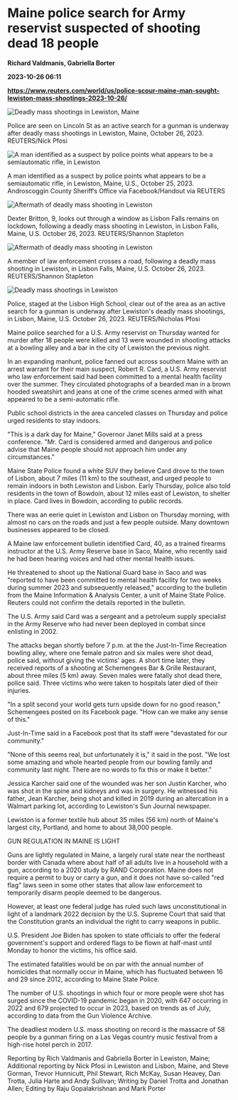 # Maine police search for Army reservist suspected of shooting dead 18 people
**Richard Valdmanis, Gabriella Borter**

**2023-10-26 06:11**

**https://www.reuters.com/world/us/police-scour-maine-man-sought-lewiston-mass-shootings-2023-10-26/**

![Deadly mass shootings in Lewiston, Maine](https://www.reuters.com/resizer/Dcr5kLyPQ2jZkqnggY0OIUU5ON0=/1920x0/filters:quality(80)/cloudfront-us-east-2.images.arcpublishing.com/reuters/KRDS7GB5SBPNZDPS6IOH3DIXLQ.jpg)

Police are seen on Lincoln St as an active search for a gunman is underway after deadly mass shootings in Lewiston, Maine, October 26, 2023. REUTERS/Nick Pfosi

![A man identified as a suspect by police points what appears to be a semiautomatic rifle, in Lewiston](https://www.reuters.com/resizer/LQVdJ7ywv93tnh5N4w2Ru-9k9HY=/1343x0/filters:quality(80)/cloudfront-us-east-2.images.arcpublishing.com/reuters/4KKKCXM3PFK25AD5OLS5QDEIIE.jpg)

A man identified as a suspect by police points what appears to be a semiautomatic rifle, in Lewiston, Maine, U.S., October 25, 2023. Androscoggin County Sheriff’s Office via Facebook/Handout via REUTERS

![Aftermath of deadly mass shooting in Lewiston](https://www.reuters.com/resizer/W9NaxjwUesciT9nXFdf7paNwDmU=/1920x0/filters:quality(80)/cloudfront-us-east-2.images.arcpublishing.com/reuters/POK6NVDOBJIIRGXGBK64P5MU3I.jpg)

Dexter Britton, 9, looks out through a window as Lisbon Falls remains on lockdown, following a deadly mass shooting in Lewiston, in Lisbon Falls, Maine, U.S. October 26, 2023. REUTERS/Shannon Stapleton

![Aftermath of deadly mass shooting in Lewiston](https://www.reuters.com/resizer/dzrf7E2DC-W3bi2ZUt4qxpGfrOs=/1920x0/filters:quality(80)/cloudfront-us-east-2.images.arcpublishing.com/reuters/YNOCQ6FD7FKLHBZ4ZERUXXJXTU.jpg)

A member of law enforcement crosses a road, following a deadly mass shooting in Lewiston, in Lisbon Falls, Maine, U.S. October 26, 2023. REUTERS/Shannon Stapleton

![Deadly mass shootings in Lewiston](https://www.reuters.com/resizer/TDupkmSudsBHXiTSBFdH2xliNx0=/1920x0/filters:quality(80)/cloudfront-us-east-2.images.arcpublishing.com/reuters/YB76D4N2NZL5JHZIGOSCIQR43U.jpg)

Police, staged at the Lisbon High School, clear out of the area as an active search for a gunman is underway after Lewiston's deadly mass shootings, in Lisbon, Maine, U.S. October 26, 2023. REUTERS/Nicholas Pfosi

Maine police searched for a U.S. Army reservist on Thursday wanted for murder after 18 people were killed and 13 were wounded in shooting attacks at a bowling alley and a bar in the city of Lewiston the previous night.

In an expanding manhunt, police fanned out across southern Maine with an arrest warrant for their main suspect, Robert R. Card, a U.S. Army reservist who law enforcement said had been committed to a mental health facility over the summer. They circulated photographs of a bearded man in a brown hooded sweatshirt and jeans at one of the crime scenes armed with what appeared to be a semi-automatic rifle.

Public school districts in the area canceled classes on Thursday and police urged residents to stay indoors.

"This is a dark day for Maine," Governor Janet Mills said at a press conference. "Mr. Card is considered armed and dangerous and police advise that Maine people should not approach him under any circumstances."

Maine State Police found a white SUV they believe Card drove to the town of Lisbon, about 7 miles (11 km) to the southeast, and urged people to remain indoors in both Lewiston and Lisbon. Early Thursday, police also told residents in the town of Bowdoin, about 12 miles east of Lewiston, to shelter in place. Card lives in Bowdoin, according to public records.

There was an eerie quiet in Lewiston and Lisbon on Thursday morning, with almost no cars on the roads and just a few people outside. Many downtown businesses appeared to be closed.

A Maine law enforcement bulletin identified Card, 40, as a trained firearms instructor at the U.S. Army Reserve base in Saco, Maine, who recently said he had been hearing voices and had other mental health issues.

He threatened to shoot up the National Guard base in Saco and was "reported to have been committed to mental health facility for two weeks during summer 2023 and subsequently released," according to the bulletin from the Maine Information & Analysis Center, a unit of Maine State Police. Reuters could not confirm the details reported in the bulletin.

The U.S. Army said Card was a sergeant and a petroleum supply specialist in the Army Reserve who had never been deployed in combat since enlisting in 2002.

The attacks began shortly before 7 p.m. at the the Just-In-Time Recreation bowling alley, where one female patron and six males were shot dead, police said, without giving the victims' ages. A short time later, they received reports of a shooting at Schemengees Bar & Grille Restaurant, about three miles (5 km) away. Seven males were fatally shot dead there, police said. Three victims who were taken to hospitals later died of their injuries.

"In a split second your world gets turn upside down for no good reason," Schemengees posted on its Facebook page. "How can we make any sense of this."

Just-In-Time said in a Facebook post that its staff were "devastated for our community."

"None of this seems real, but unfortunately it is," it said in the post. "We lost some amazing and whole hearted people from our bowling family and community last night. There are no words to fix this or make it better."

Jessica Karcher said one of the wounded was her son Justin Karcher, who was shot in the spine and kidneys and was in surgery. He witnessed his father, Jean Karcher, being shot and killed in 2019 during an altercation in a Walmart parking lot, according to Lewiston's Sun Journal newspaper.

Lewiston is a former textile hub about 35 miles (56 km) north of Maine's largest city, Portland, and home to about 38,000 people.

GUN REGULATION IN MAINE IS LIGHT

Guns are lightly regulated in Maine, a largely rural state near the northeast border with Canada where about half of all adults live in a household with a gun, according to a 2020 study by RAND Corporation. Maine does not require a permit to buy or carry a gun, and it does not have so-called "red flag" laws seen in some other states that allow law enforcement to temporarily disarm people deemed to be dangerous.

However, at least one federal judge has ruled such laws unconstitutional in light of a landmark 2022 decision by the U.S. Supreme Court that said that the Constitution grants an individual the right to carry weapons in public.

U.S. President Joe Biden has spoken to state officials to offer the federal government's support and ordered flags to be flown at half-mast until Monday to honor the victims, his office said.

The estimated fatalities would be on par with the annual number of homicides that normally occur in Maine, which has fluctuated between 16 and 29 since 2012, according to Maine State Police.

The number of U.S. shootings in which four or more people were shot has surged since the COVID-19 pandemic began in 2020, with 647 occurring in 2022 and 679 projected to occur in 2023, based on trends as of July, according to data from the Gun Violence Archive.

The deadliest modern U.S. mass shooting on record is the massacre of 58 people by a gunman firing on a Las Vegas country music festival from a high-rise hotel perch in 2017.

Reporting by Rich Valdmanis and Gabriella Borter in Lewiston, Maine; Additional reporting by Nick Pfosi in Lewiston and Lisbon, Maine, and Steve Gorman, Trevor Hunnicutt, Phil Stewart, Rich McKay, Susan Heavey, Dan Trotta, Julia Harte and Andy Sullivan; Writing by Daniel Trotta and Jonathan Allen; Editing by Raju Gopalakrishnan and Mark Porter
